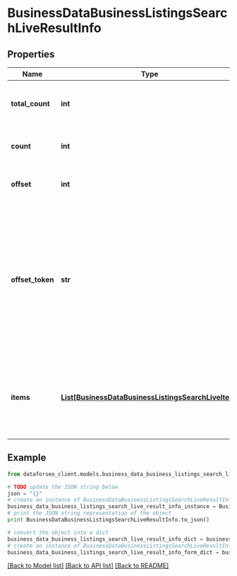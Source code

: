 # BusinessDataBusinessListingsSearchLiveResultInfo


## Properties

Name | Type | Description | Notes
------------ | ------------- | ------------- | -------------
**total_count** | **int** | total number of results in our database relevant to your request | [optional] 
**count** | **int** | item types the number of items in the items array | [optional] 
**offset** | **int** | offset in the results array of returned businesses | [optional] 
**offset_token** | **str** | token for subsequent requests by specifying the unique offset_token when setting a new task, you will get the subsequent results of the initial task; offset_token values are unique for each subsequent task | [optional] 
**items** | [**List[BusinessDataBusinessListingsSearchLiveItem]**](BusinessDataBusinessListingsSearchLiveItem.md) | encountered item types types of search engine results encountered in the items array; possible item types: business_listing | [optional] 

## Example

```python
from dataforseo_client.models.business_data_business_listings_search_live_result_info import BusinessDataBusinessListingsSearchLiveResultInfo

# TODO update the JSON string below
json = "{}"
# create an instance of BusinessDataBusinessListingsSearchLiveResultInfo from a JSON string
business_data_business_listings_search_live_result_info_instance = BusinessDataBusinessListingsSearchLiveResultInfo.from_json(json)
# print the JSON string representation of the object
print BusinessDataBusinessListingsSearchLiveResultInfo.to_json()

# convert the object into a dict
business_data_business_listings_search_live_result_info_dict = business_data_business_listings_search_live_result_info_instance.to_dict()
# create an instance of BusinessDataBusinessListingsSearchLiveResultInfo from a dict
business_data_business_listings_search_live_result_info_form_dict = business_data_business_listings_search_live_result_info.from_dict(business_data_business_listings_search_live_result_info_dict)
```
[[Back to Model list]](../README.md#documentation-for-models) [[Back to API list]](../README.md#documentation-for-api-endpoints) [[Back to README]](../README.md)



